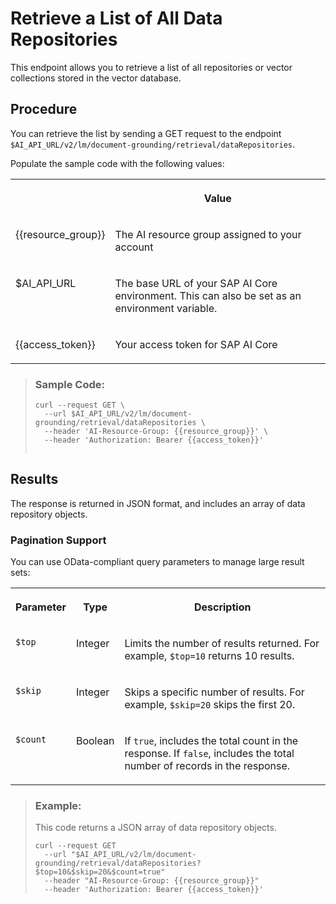 <!-- loio2ce9848a6d824f5d8aa2766678594825 -->

# Retrieve a List of All Data Repositories

This endpoint allows you to retrieve a list of all repositories or vector collections stored in the vector database.



<a name="loio2ce9848a6d824f5d8aa2766678594825__section_cmb_t2l_dgc"/>

## Procedure

You can retrieve the list by sending a GET request to the endpoint `$AI_API_URL/v2/lm/document-grounding/retrieval/dataRepositories`.

Populate the sample code with the following values:


<table>
<tr>
<th valign="top">

 

</th>
<th valign="top">

Value

</th>
</tr>
<tr>
<td valign="top">

\{\{resource\_group\}\}

</td>
<td valign="top">

The AI resource group assigned to your account

</td>
</tr>
<tr>
<td valign="top">

$AI\_API\_URL

</td>
<td valign="top">

The base URL of your SAP AI Core environment. This can also be set as an environment variable.

</td>
</tr>
<tr>
<td valign="top">

\{\{access\_token\}\}

</td>
<td valign="top">

Your access token for SAP AI Core

</td>
</tr>
</table>

> ### Sample Code:  
> ```
> curl --request GET \ 
>   --url $AI_API_URL/v2/lm/document-grounding/retrieval/dataRepositories \
>   --header 'AI-Resource-Group: {{resource_group}}' \ 
>   --header 'Authorization: Bearer {{access_token}}'
>  
> ```



<a name="loio2ce9848a6d824f5d8aa2766678594825__section_nxc_dfl_dgc"/>

## Results

The response is returned in JSON format, and includes an array of data repository objects.



### Pagination Support

You can use OData-compliant query parameters to manage large result sets:


<table>
<tr>
<th valign="top">

Parameter

</th>
<th valign="top">

Type

</th>
<th valign="top">

Description

</th>
</tr>
<tr>
<td valign="top">

`$top` 

</td>
<td valign="top">

Integer

</td>
<td valign="top">

Limits the number of results returned. For example, `$top=10` returns 10 results.

</td>
</tr>
<tr>
<td valign="top">

`$skip` 

</td>
<td valign="top">

Integer

</td>
<td valign="top">

Skips a specific number of results. For example, `$skip=20` skips the first 20.

</td>
</tr>
<tr>
<td valign="top">

`$count` 

</td>
<td valign="top">

Boolean

</td>
<td valign="top">

If `true`, includes the total count in the response. If `false`, includes the total number of records in the response.

</td>
</tr>
</table>

> ### Example:  
> This code returns a JSON array of data repository objects.
> 
> ```
> curl --request GET 
>   --url "$AI_API_URL/v2/lm/document-grounding/retrieval/dataRepositories?$top=10&$skip=20&$count=true" 
>   --header "AI-Resource-Group: {{resource_group}}"
>   --header 'Authorization: Bearer {{access_token}}'
> ```

